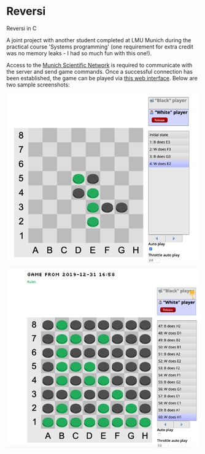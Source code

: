 # Reversi
Reversi in C

A joint project with another student completed at LMU Munich during the practical course 'Systems programming' (one requirement for extra credit was no memory leaks - I had so much fun with this one!). 

Access to the [Munich Scientific Network](https://www.lrz.de/services/netz/mobil/vpn_en/) is required to communicate with the server and send game commands. Once a successful connection has been established, the game can be played via [this web interface](http://sysprak.priv.lab.nm.ifi.lmu.de). Below are two sample screenshots: 

![](https://github.com/mkg33/Reversi/blob/master/Screenshot1.png)
![](https://github.com/mkg33/Reversi/blob/master/Screenshot2.png)

